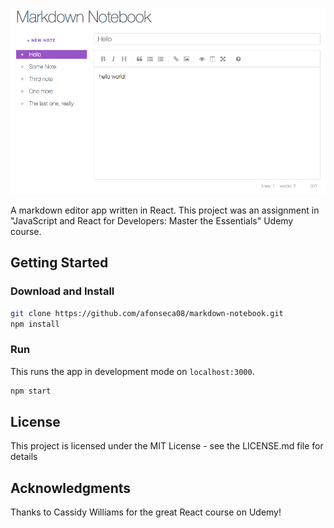 ![Screenshot](screenshot.png?raw=true)

A markdown editor app written in React. This project was an assignment in "JavaScript and React for Developers: Master the Essentials" Udemy course.

## Getting Started

### Download and Install
```bash
git clone https://github.com/afonseca08/markdown-notebook.git
npm install
```

### Run

This runs the app in development mode on `localhost:3000`.
```bash
npm start
```

## License
This project is licensed under the MIT License - see the LICENSE.md file for details

## Acknowledgments
Thanks to Cassidy Williams for the great React course on Udemy!
